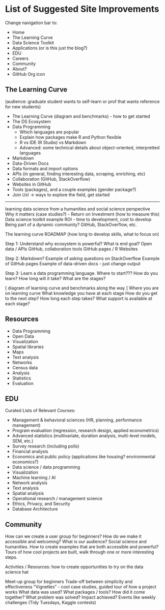 # List of Suggested Site Improvements



Change navigation bar to:

* Home  
* The Learning Curve 
* Data Science Toolkit
* Applications (or is this just the blog?)
* EDU 
* Careers 
* Community 
* About? 
* GitHub Org icon


## The Learning Curve

(audience: graduate student wants to self-learn or prof that wants reference for new students)

* The Learning Curve (diagram and benchmarks) - how to get started
* The DS Ecosystem
* Data Programming
  * Which languages are popular
  * Explain how packages make R and Python flexible
  * R vs IDE (R Studio) vs Markdown
  * Advanced: some technical details about object-oriented, interpretted languages
* Markdown
* Data-Driven Docs
* Data formats and import options
* APIs (in general, finding interesting data, scraping, enriching, etc)
* Collaboration (GitHub, StackOverflow)
* Websites in GitHub
* Tools (packages), and a couple examples (gender package?)
* Join Us!  → ways to explore the field, get started

-------  

learning data science from a humanities and social science perspective
Why it matters (case studies?) - Return on Investment (how to measure this)
Data science toolkit example
ROI - time to development, cost to develop
Being part of a dynamic community? GitHub, StackOverflow, etc.


The learning curve ROADMAP (how long to develop skills, what to focus on)


Step 1: Understand why ecosystem is powerful? What is end goal? 
Open data / APIs
GitHub, collaboration tools
GitHub pages / R Websites


Step 2: Markdown? 
Example of asking questions on StackOverflow
Example of GitHub pages
Example of data-driven docs - just change output


Step 3: Learn a data programming language. Where to start???
How do you learn?
How long will it take? 
What are the stages? 


[ diagram of learning curve and benchmarks along the way ]
Where you are on learning curve
What knowledge you have at each stage
How do you get to the next step? 
How long each step takes? 
What support is available at each stage?



## Resources

* Data Programming 
* Open Data
* Visualization
* Spatial libraries
* Maps
* Text analysis
* Networks
* Census data
* Analysis
* Statistics
* Evaluation


## EDU

Curated Lists of Relevant Courses:

* Management & behavioral sciences (HR, planning, performance management)
* Program evaluation (regression, research design, applied econometrics)
* Advanced statistics (multivariate, duration analysis, multi-level models, SEM, etc.)
* Survey research (including polls)
* Financial analysis
* Economics and public policy (applications like housing? environmental economics?)
* Data science / data programming
* Visualization
* Machine learning / AI
* Network analysis
* Text analysis
* Spatial analysis
* Operational research / management science
* Ethics, Privacy, and Security 
* Database Architecture


## Community

How can we create a user group for beginners? 
How do we make it accessible and welcoming? 
What is our audience? Social science and humanities. 
How to create examples that are both accessible and powerful? Tours of how cool projects are built, walk through one or more interesting steps. 

Activities / Resources: how to create opportunities to try on the data science hat 

Meet-up group for beginners
Trade-off between simplicity and effectiveness
“Vignettes” - cool case studies, guided tour of how a project works
What data was used?
What packages / tools? 
How did it come together? 
What problem was solved? Impact achieved? 
Events like weekly challenges (Tidy Tuesdays, Kaggle contests)
